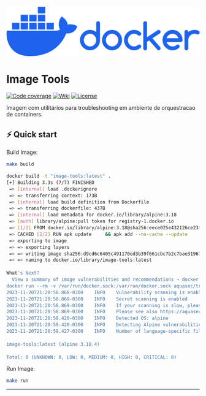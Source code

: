 [![Create Go App][repo_logo_img]][repo_url]

# Image Tools


[![Code coverage][go_code_coverage_img]][repo_url]
[![Wiki][repo_wiki_img]][repo_wiki_url]
[![License][repo_license_img]][repo_license_url]

Imagem com utilitários para troubleshooting em ambiente de orquestracao de containers.

## ⚡️ Quick start

Build Image:

```bash
make build
```
```bash
docker build -t "image-tools:latest" .
[+] Building 3.3s (7/7) FINISHED                                                                                                         docker:desktop-linux
 => [internal] load .dockerignore                                                                                                                        0.0s
 => => transferring context: 173B                                                                                                                        0.0s
 => [internal] load build definition from Dockerfile                                                                                                     0.0s
 => => transferring dockerfile: 437B                                                                                                                     0.0s
 => [internal] load metadata for docker.io/library/alpine:3.18                                                                                           3.2s
 => [auth] library/alpine:pull token for registry-1.docker.io                                                                                            0.0s
 => [1/2] FROM docker.io/library/alpine:3.18@sha256:eece025e432126ce23f223450a0326fbebde39cdf496a85d8c016293fc851978                                     0.0s
 => CACHED [2/2] RUN apk update     && apk add --no-cache --update     vim     bash     net-tools     curl     wget     tcpdump     nmap     busybox-ex  0.0s
 => exporting to image                                                                                                                                   0.0s
 => => exporting layers                                                                                                                                  0.0s
 => => writing image sha256:d9cd6c6405c491170ed3b39f661cbc7b2c7bae319676dced0312e2642d29dbb8                                                             0.0s
 => => naming to docker.io/library/image-tools:latest                                                                                                    0.0s

What's Next?
  View a summary of image vulnerabilities and recommendations → docker scout quickview
docker run --rm -v /var/run/docker.sock:/var/run/docker.sock aquasec/trivy image "image-tools:latest"
2023-11-20T21:20:58.868-0300    INFO    Vulnerability scanning is enabled
2023-11-20T21:20:58.869-0300    INFO    Secret scanning is enabled
2023-11-20T21:20:58.869-0300    INFO    If your scanning is slow, please try '--scanners vuln' to disable secret scanning
2023-11-20T21:20:58.869-0300    INFO    Please see also https://aquasecurity.github.io/trivy/v0.45/docs/scanner/secret/#recommendation for faster secret detection
2023-11-20T21:20:59.420-0300    INFO    Detected OS: alpine
2023-11-20T21:20:59.420-0300    INFO    Detecting Alpine vulnerabilities...
2023-11-20T21:20:59.427-0300    INFO    Number of language-specific files: 0

image-tools:latest (alpine 3.18.4)

Total: 0 (UNKNOWN: 0, LOW: 0, MEDIUM: 0, HIGH: 0, CRITICAL: 0)
```

Run Image:

```bash
make run
```
---
<!-- Go -->

[go_download_url]: https://golang.org/dl/
[go_install_url]: https://golang.org/cmd/go/#hdr-Compile_and_install_packages_and_dependencies
[go_version_img]: https://img.shields.io/badge/Go-1.20+-00ADD8?style=for-the-badge&logo=go
[go_report_img]: https://img.shields.io/badge/Go_report-A+-success?style=for-the-badge&logo=none
[go_report_url]: https://goreportcard.com/report/github.com/create-go-app/cli
[go_code_coverage_img]: https://img.shields.io/badge/code_coverage-88%25-success?style=for-the-badge&logo=none
[go_dev_url]: https://pkg.go.dev/github.com/create-go-app/cli/v4

<!-- Repository -->

[repo_url]: https://github.com/create-go-app/cli
[repo_logo_url]: https://github.com/create-go-app/cli/wiki/Logo
[repo_logo_img]: img/01-primary-blue-docker-logo.png
[repo_license_url]: https://github.com/create-go-app/cli/blob/main/LICENSE
[repo_license_img]: https://img.shields.io/badge/license-Apache_2.0-red?style=for-the-badge&logo=none
[repo_cc_url]: https://creativecommons.org/licenses/by-sa/4.0/
[repo_v2_url]: https://github.com/create-go-app/cli/tree/v2
[repo_v3_url]: https://github.com/create-go-app/cli/tree/v3
[repo_issues_url]: https://github.com/create-go-app/cli/issues
[repo_pull_request_url]: https://github.com/create-go-app/cli/pulls
[repo_discussions_url]: https://github.com/create-go-app/cli/discussions
[repo_releases_url]: https://github.com/create-go-app/cli/releases
[repo_wiki_url]: https://github.com/create-go-app/cli/wiki
[repo_wiki_img]: https://img.shields.io/badge/docs-wiki_page-blue?style=for-the-badge&logo=none
[repo_wiki_faq_url]: https://github.com/create-go-app/cli/wiki/FAQ

<!-- Project -->

[cgapp_deploy_gif]: https://user-images.githubusercontent.com/11155743/116796941-3c421e00-aae9-11eb-9575-d72550814d7a.gif
[cgapp_create_gif]: https://user-images.githubusercontent.com/11155743/116796937-38160080-aae9-11eb-8e21-fb1be2750aa4.gif
[cgapp_product-hunt_url]: https://www.producthunt.com/posts/create-go-app?utm_source=badge-review&utm_medium=badge&utm_souce=badge-create-go-app#discussion-body
[cgapp_product-hunt_img]: https://api.producthunt.com/widgets/embed-image/v1/review.svg?post_id=316086&theme=light
[cgapp_chi-template_url]: https://github.com/create-go-app/chi-go-template
[cgapp_fiber-template_url]: https://github.com/create-go-app/fiber-go-template
[cgapp_net-http-template_url]: https://github.com/create-go-app/net_http-go-template

<!-- Author -->

[author]: https://github.com/koddr
[author_do_ref_url]: https://m.do.co/c/b41859fa9b6e


